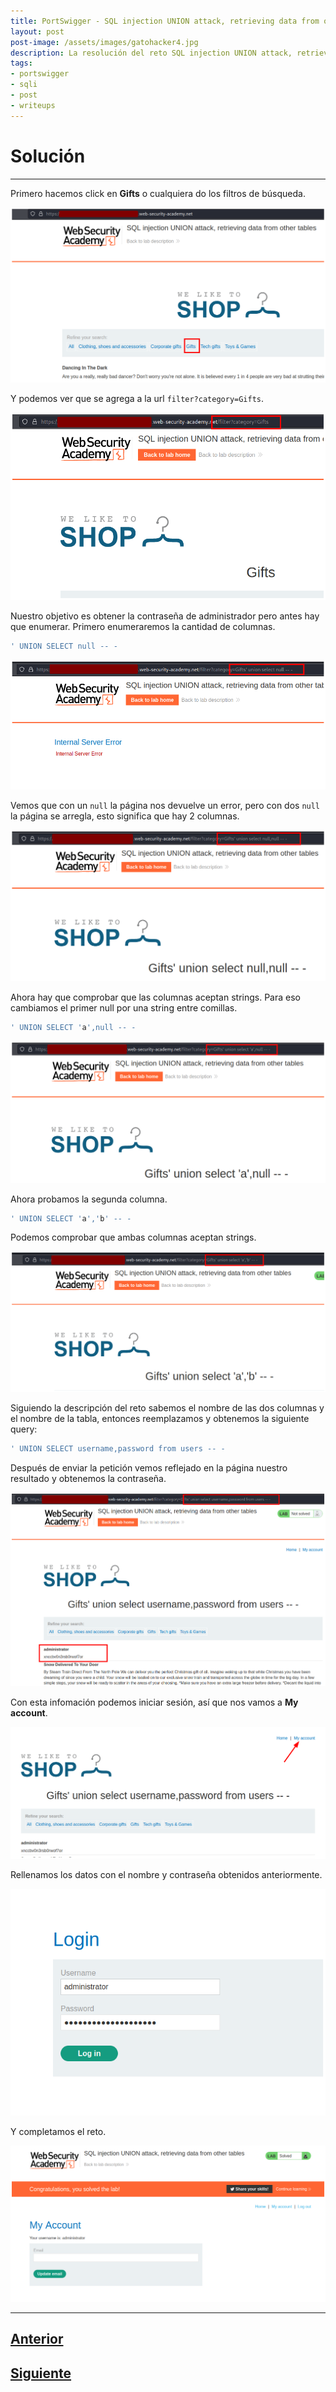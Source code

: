 ```yaml
---
title: PortSwigger - SQL injection UNION attack, retrieving data from other tables.
layout: post
post-image: /assets/images/gatohacker4.jpg 
description: La resolución del reto SQL injection UNION attack, retrieving data from other tables. 
tags:
- portswigger
- sqli
- post
- writeups
---
```

# Solución
---

Primero hacemos click en **Gifts** o cualquiera do los filtros de búsqueda.

![](/assets/images/images-portswigger-sqli/lab5-1.png)

Y podemos ver que se agrega a la url `filter?category=Gifts`.

![](/assets/images/images-portswigger-sqli/lab5-2.png)

Nuestro objetivo es obtener la contraseña de administrador pero antes hay que enumerar. Primero enumeraremos la cantidad de columnas.

```sql
' UNION SELECT null -- -
```

![](/assets/images/images-portswigger-sqli/lab5-3.png)

Vemos que con un `null` la página nos devuelve un error, pero con dos `null` la página se arregla, esto significa que hay 2 columnas.

![](/assets/images/images-portswigger-sqli/lab5-4.png)

Ahora hay que comprobar que las columnas aceptan strings. Para eso cambiamos el primer null por una string entre comillas.

```sql
' UNION SELECT 'a',null -- -
```

![](/assets/images/images-portswigger-sqli/lab5-5.png)

Ahora probamos la segunda columna.

```sql
' UNION SELECT 'a','b' -- -
```

Podemos comprobar que ambas columnas aceptan strings.

![](/assets/images/images-portswigger-sqli/lab5-6.png)

Siguiendo la descripción del reto sabemos el nombre de las dos columnas y el nombre de la tabla, entonces reemplazamos y obtenemos la siguiente query:

```sql
' UNION SELECT username,password from users -- -
```

Después de enviar la petición vemos reflejado en la página nuestro resultado y obtenemos la contraseña.

![](/assets/images/images-portswigger-sqli/lab5-7.png)

Con esta infomación podemos iniciar sesión, así que nos vamos a **My account**.

![](/assets/images/images-portswigger-sqli/lab5-8.png)

Rellenamos los datos con el nombre y contraseña obtenidos anteriormente.

![](/assets/images/images-portswigger-sqli/lab5-9.png)

Y completamos el reto.

![](/assets/images/images-portswigger-sqli/lab5-10.png)


---

## [Anterior](/blog/SQL-injection-UNION-attack%2C-finding-a-column-containing-text)
## [Siguiente](/blog/SQL-injection-UNION-attack%2C-retrieving-multiple-values-in-a-single-column)